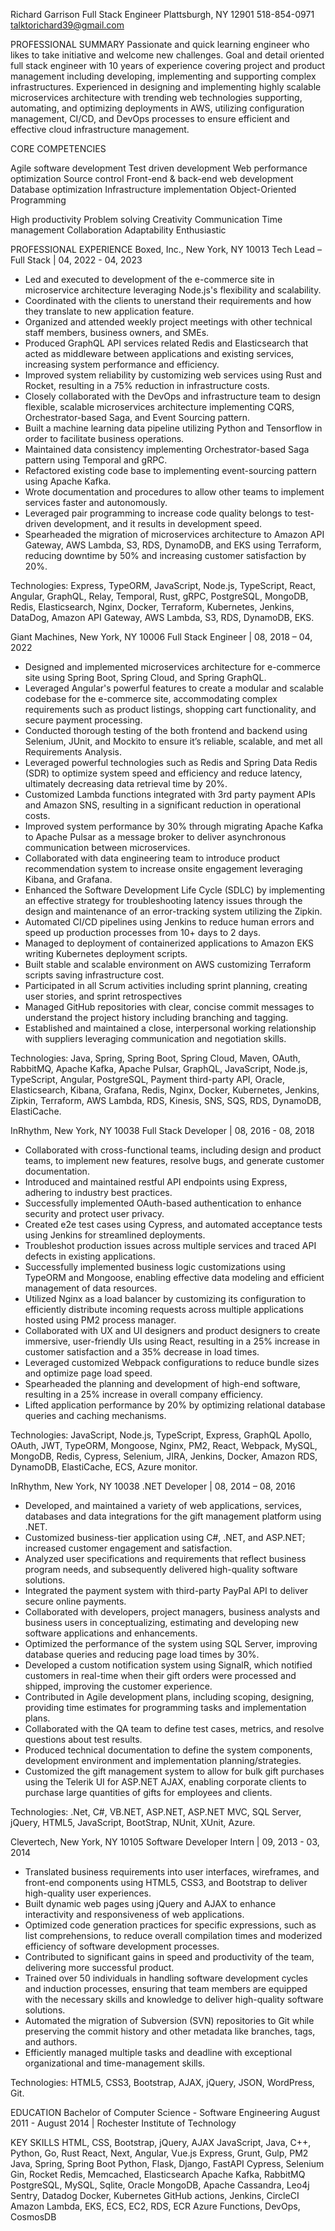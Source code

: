 Richard Garrison
Full Stack Engineer
Plattsburgh, NY 12901
518-854-0971
talktorichard39@gmail.com

PROFESSIONAL SUMMARY
Passionate and quick learning engineer who likes to take initiative and welcome new challenges.
Goal and detail oriented full stack engineer with 10 years of experience covering project and product management including developing, implementing and supporting complex infrastructures. Experienced in designing and implementing highly scalable microservices architecture with trending web technologies supporting, automating, and optimizing deployments in AWS, utilizing configuration management, CI/CD, and DevOps processes to ensure efficient and effective cloud infrastructure management.

CORE COMPETENCIES

Agile software development
Test driven development
Web performance optimization
Source control
Front-end & back-end web development
Database optimization
Infrastructure implementation
Object-Oriented Programming

High productivity
Problem solving
Creativity
Communication
Time management
Collaboration
Adaptability
Enthusiastic

PROFESSIONAL EXPERIENCE
Boxed, Inc., New York, NY 10013
Tech Lead – Full Stack | 04, 2022 - 04, 2023

- Led and executed to development of the e-commerce site in microservice architecture leveraging Node.js's flexibility and scalability.
- Coordinated with the clients to unerstand their requirements and how they translate to new application feature.
- Organized and attended weekly project meetings with other technical staff members, business owners, and SMEs.
- Produced GraphQL API services related Redis and Elasticsearch that acted as middleware between applications and existing services, increasing system performance and efficiency.
- Improved system reliability by customizing web services using Rust and Rocket, resulting in a 75% reduction in infrastructure costs.
- Closely collaborated with the DevOps and infrastructure team to design flexible, scalable microservices architecture implementing CQRS, Orchestrator-based Saga, and Event Sourcing pattern.
- Built a machine learning data pipeline utilizing Python and Tensorflow in order to facilitate business operations.
- Maintained data consistency implementing Orchestrator-based Saga pattern using Temporal and gRPC.
- Refactored existing code base to implementing event-sourcing pattern using Apache Kafka.
- Wrote documentation and procedures to allow other teams to implement services faster and autonomously.
- Leveraged pair programming to increase code quality belongs to test-driven development, and it results in development speed.
- Spearheaded the migration of microservices architecture to Amazon API Gateway, AWS Lambda, S3, RDS, DynamoDB, and EKS using Terraform, reducing downtime by 50% and increasing customer satisfaction by 20%.

Technologies: Express, TypeORM, JavaScript, Node.js, TypeScript, React, Angular, GraphQL, Relay, Temporal, Rust, gRPC, PostgreSQL, MongoDB, Redis, Elasticsearch, Nginx, Docker, Terraform, Kubernetes, Jenkins, DataDog, Amazon API Gateway, AWS Lambda, S3, RDS, DynamoDB, EKS.

Giant Machines, New York, NY 10006
Full Stack Engineer | 08, 2018 – 04, 2022

- Designed and implemented microservices architecture for e-commerce site using Spring Boot, Spring Cloud, and Spring GraphQL.
- Leveraged Angular's powerful features to create a modular and scalable codebase for the e-commerce site, accommodating complex requirements such as product listings, shopping cart functionality, and secure payment processing.
- Conducted thorough testing of the both frontend and backend using Selenium, JUnit, and Mockito to ensure it’s reliable, scalable, and met all Requirements Analysis.
- Leveraged powerful technologies such as Redis and Spring Data Redis (SDR) to optimize system speed and efficiency and reduce latency, ultimately decreasing data retrieval time by 20%.
- Customized Lambda functions integrated with 3rd party payment APIs and Amazon SNS, resulting in a significant reduction in operational costs.
- Improved system performance by 30% through migrating Apache Kafka to Apache Pulsar as a message broker to deliver asynchronous communication between microservices.
- Collaborated with data engineering team to introduce product recommendation system to increase onsite engagement leveraging Kibana, and Grafana.
- Enhanced the Software Development Life Cycle (SDLC) by implementing an effective strategy for troubleshooting latency issues through the design and maintenance of an error-tracking system utilizing the Zipkin.
- Automated CI/CD pipelines using Jenkins to reduce human errors and speed up production processes from 10+ days to 2 days.
- Managed to deployment of containerized applications to Amazon EKS writing Kubernetes deployment scripts.
- Built stable and scalable environment on AWS customizing Terraform scripts saving infrastructure cost.
- Participated in all Scrum activities including sprint planning, creating user stories, and sprint retrospectives
- Managed GitHub repositories with clear, concise commit messages to understand the project history including branching and tagging.
- Established and maintained a close, interpersonal working relationship with suppliers leveraging communication and negotiation skills.

Technologies: Java, Spring, Spring Boot, Spring Cloud, Maven, OAuth, RabbitMQ, Apache Kafka, Apache Pulsar, GraphQL, JavaScript, Node.js, TypeScript, Angular, PostgreSQL, Payment third-party API, Oracle, Elasticsearch, Kibana, Grafana, Redis, Nginx, Docker, Kubernetes, Jenkins, Zipkin, Terraform, AWS Lambda, RDS, Kinesis, SNS, SQS, RDS, DynamoDB, ElastiCache.

InRhythm, New York, NY 10038
Full Stack Developer | 08, 2016 - 08, 2018

- Collaborated with cross-functional teams, including design and product teams, to implement new features, resolve bugs, and generate customer documentation.
- Introduced and maintained restful API endpoints using Express, adhering to industry best practices.
- Successfully implemented OAuth-based authentication to enhance security and protect user privacy.
- Created e2e test cases using Cypress, and automated acceptance tests using Jenkins for streamlined deployments.
- Troubleshot production issues across multiple services and traced API defects in existing applications.
- Successfully implemented business logic customizations using TypeORM and Mongoose, enabling effective data modeling and efficient management of data resources.
- Utilized Nginx as a load balancer by customizing its configuration to efficiently distribute incoming requests across multiple applications hosted using PM2 process manager.
- Collaborated with UX and UI designers and product designers to create immersive, user-friendly UIs using React, resulting in a 25% increase in customer satisfaction and a 35% decrease in load times.
- Leveraged customized Webpack configurations to reduce bundle sizes and optimize page load speed.
- Spearheaded the planning and development of high-end software, resulting in a 25% increase in overall company efficiency.
- Lifted application performance by 20% by optimizing relational database queries and caching mechanisms.

Technologies: JavaScript, Node.js, TypeScript, Express, GraphQL Apollo, OAuth, JWT, TypeORM, Mongoose, Nginx, PM2, React, Webpack, MySQL, MongoDB, Redis, Cypress, Selenium, JIRA, Jenkins, Docker, Amazon RDS, DynamoDB, ElastiCache, ECS, Azure monitor.

InRhythm, New York, NY 10038
.NET Developer | 08, 2014 – 08, 2016

- Developed, and maintained a variety of web applications, services, databases and data integrations for the gift management platform using .NET.
- Customized business-tier application using C#, .NET, and ASP.NET; increased customer engagement and satisfaction.
- Analyzed user specifications and requirements that reflect business program needs, and subsequently delivered high-quality software solutions.
- Integrated the payment system with third-party PayPal API to deliver secure online payments.
- Collaborated with developers, project managers, business analysts and business users in conceptualizing, estimating and developing new software applications and enhancements.
- Optimized the performance of the system using SQL Server, improving database queries and reducing page load times by 30%.
- Developed a custom notification system using SignalR, which notified customers in real-time when their gift orders were processed and shipped, improving the customer experience.
- Contributed in Agile development plans, including scoping, designing, providing time estimates for programming tasks and implementation plans.
- Collaborated with the QA team to define test cases, metrics, and resolve questions about test results.
- Produced technical documentation to define the system components, development environment and implementation planning/strategies.
- Customized the gift management system to allow for bulk gift purchases using the Telerik UI for ASP.NET AJAX, enabling corporate clients to purchase large quantities of gifts for employees and clients.

Technologies: .Net, C#, VB.NET, ASP.NET, ASP.NET MVC, SQL Server, jQuery, HTML5, JavaScript, BootStrap, NUnit, XUnit, Azure.

Clevertech, New York, NY 10105
Software Developer Intern | 09, 2013 - 03, 2014

- Translated business requirements into user interfaces, wireframes, and front-end components using HTML5, CSS3, and Bootstrap to deliver high-quality user experiences.
- Built dynamic web pages using jQuery and AJAX to enhance interactivity and responsiveness of web applications.
- Optimized code generation practices for specific expressions, such as list comprehensions, to reduce overall compilation times and moderized efficiency of software development processes.
- Contributed to significant gains in speed and productivity of the team, delivering more successful product.
- Trained over 50 individuals in handling software development cycles and induction processes, ensuring that team members are equipped with the necessary skills and knowledge to deliver high-quality software solutions.
- Automated the migration of Subversion (SVN) repositories to Git while preserving the commit history and other metadata like branches, tags, and authors.
- Efficiently managed multiple tasks and deadline with exceptional organizational and time-management skills.

Technologies: HTML5, CSS3, Bootstrap, AJAX, jQuery, JSON, WordPress, Git.

EDUCATION
Bachelor of Computer Science - Software Engineering
August 2011 - August 2014 | Rochester Institute of Technology

KEY SKILLS
HTML, CSS, Bootstrap, jQuery, AJAX
JavaScript, Java, C++, Python, Go, Rust
React, Next, Angular, Vue.js
Express, Grunt, Gulp, PM2
Java, Spring, Spring Boot
Python, Flask, Django, FastAPI
Cypress, Selenium
Gin, Rocket
Redis, Memcached, Elasticsearch
Apache Kafka, RabbitMQ
PostgreSQL, MySQL, Sqlite, Oracle
MongoDB, Apache Cassandra, Leo4j
Sentry, Datadog
Docker, Kubernetes
GitHub actions, Jenkins, CircleCI
Amazon Lambda, EKS, ECS, EC2, RDS, ECR
Azure Functions, DevOps, CosmosDB
